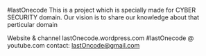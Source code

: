 #lastOnecode
This is a project which is specially made for CYBER SECURITY domain. Our vision is to share our knowledge about that perticular domain



Website & channel 
lastOnecode.wordpress.com
#lastOnecode @ youtube.com
contact:
lastOncode@gmail.com
